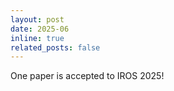 ```yaml
---
layout: post
date: 2025-06
inline: true
related_posts: false
---
```


One paper is accepted to IROS 2025!
